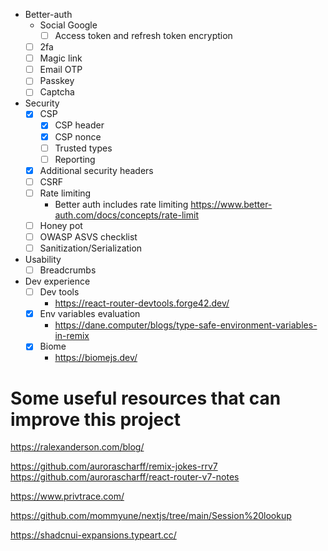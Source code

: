 - Better-auth
  - Social Google
    - [ ] Access token and refresh token encryption
  - [ ] 2fa
  - [ ] Magic link
  - [ ] Email OTP
  - [ ] Passkey
  - [ ] Captcha
- Security
  - [x] CSP
    - [x] CSP header
    - [x] CSP nonce
    - [ ] Trusted types
    - [ ] Reporting
  - [x] Additional security headers
  - [ ] CSRF
  - [ ] Rate limiting
    - Better auth includes rate limiting https://www.better-auth.com/docs/concepts/rate-limit
  - [ ] Honey pot
  - [ ] OWASP ASVS checklist
  - [ ] Sanitization/Serialization
- Usability
  - [ ] Breadcrumbs
- Dev experience
  - [ ] Dev tools
    - https://react-router-devtools.forge42.dev/
  - [x] Env variables evaluation
    - https://dane.computer/blogs/type-safe-environment-variables-in-remix
  - [x] Biome
    - https://biomejs.dev/

# Some useful resources that can improve this project

https://ralexanderson.com/blog/

https://github.com/aurorascharff/remix-jokes-rrv7
https://github.com/aurorascharff/react-router-v7-notes

https://www.privtrace.com/

https://github.com/mommyune/nextjs/tree/main/Session%20lookup


https://shadcnui-expansions.typeart.cc/